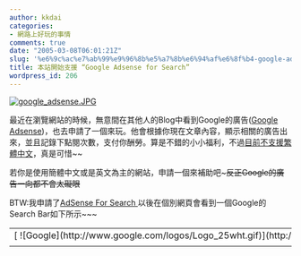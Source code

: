 ```yaml
---
author: kkdai
categories:
- 網路上好玩的事情
comments: true
date: "2005-03-08T06:01:21Z"
slug: '%e6%9c%ac%e7%ab%99%e9%96%8b%e5%a7%8b%e6%94%af%e6%8f%b4-google-adsense-for-search'
title: 本站開始支援 “Google Adsense for Search”
wordpress_id: 206
---
```


[![google_adsense.JPG](http://www.evanlin.com/blog/archives/20050306/google_adsense.JPG) ](https://www.google.com/adsense/home)

最近在瀏覽網站的時候，無意間在其他人的Blog中看到Google的廣告([Google Adsense](https://www.google.com/adsense/home))，也去申請了一個來玩。他會根據你現在文章內容，顯示相關的廣告出來，並且記錄下點閱次數，支付你酬勞。算是不錯的小小福利，不過[目前不支援繁體中文](https://www.google.com/support/adsense/bin/answer.py?answer=9727&topic=140)，真是可惜~~

若你是使用簡體中文或是英文為主的網站，申請一個來補助吧~~~反正Google的廣告一向都不會太礙眼~~

BTW:我申請了[AdSense For Search ](https://www.google.com/support/adsense/bin/topic.py?topic=144)以後在個別網頁會看到一個Google的Search Bar如下所示~~~




<table bgcolor="#ffffff" >
<tr >
<td height="32" align="left" nowrap="nowrap" valign="top" >
[
![Google](http://www.google.com/logos/Logo_25wht.gif)](http://www.google.com/)









</td></tr></table>



